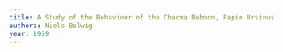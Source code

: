```yaml
---
title: A Study of the Behaviour of the Chacma Baboon, Papio Ursinus
authors: Niels Bolwig
year: 1959
---
```


